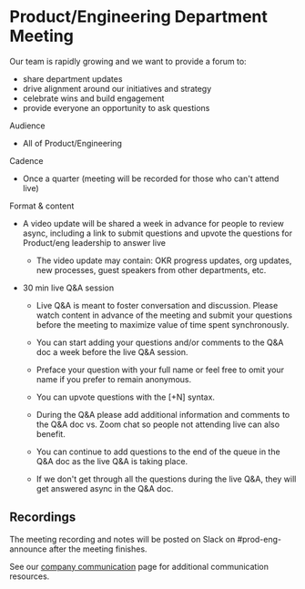 # Product/Engineering Department Meeting

Our team is rapidly growing and we want to provide a forum to:

- share department updates
- drive alignment around our initiatives and strategy
- celebrate wins and build engagement
- provide everyone an opportunity to ask questions

Audience

- All of Product/Engineering

Cadence

- Once a quarter (meeting will be recorded for those who can't attend live)

Format & content

- A video update will be shared a week in advance for people to review async, including a link to submit questions and upvote the questions for Product/eng leadership to answer live

  - The video update may contain: OKR progress updates, org updates, new processes, guest speakers from other departments, etc.

- 30 min live Q&A session

  - Live Q&A is meant to foster conversation and discussion. Please watch content in advance of the meeting and submit your questions before the meeting to maximize value of time spent synchronously.

  - You can start adding your questions and/or comments to the Q&A doc a week before the live Q&A session.

  - Preface your question with your full name or feel free to omit your name if you prefer to remain anonymous.

  - You can upvote questions with the [+N] syntax.

  - During the Q&A please add additional information and comments to the Q&A doc vs. Zoom chat so people not attending live can also benefit.

  - You can continue to add questions to the end of the queue in the Q&A doc as the live Q&A is taking place.

  - If we don't get through all the questions during the live Q&A, they will get answered async in the Q&A doc.

## Recordings

The meeting recording and notes will be posted on Slack on #prod-eng-announce after the meeting finishes.

See our [company communication](../../content/communication/index.md) page for additional communication resources.
